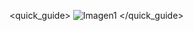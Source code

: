 <quick_guide>
![Imagen1](http://static.energysistem.com/images/manuals/42762/576aa0074dcdc.jpg)
</quick_guide>

